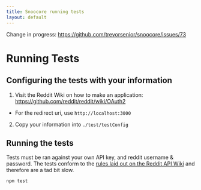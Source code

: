```yaml
---
title: Snoocore running tests
layout: default
---
```


Change in progress: https://github.com/trevorsenior/snoocore/issues/73

# Running Tests

## Configuring the tests with your information

1. Visit the Reddit Wiki on how to make an application: https://github.com/reddit/reddit/wiki/OAuth2
  * For the redirect uri, use `http://localhost:3000`
2. Copy your information into `./test/testConfig`

## Running the tests

Tests must be ran against your own API key, and reddit username & password. The tests conform to the [rules laid out on the Reddit API Wiki](https://github.com/reddit/reddit/wiki/API#rules) and therefore are a tad bit slow.

    npm test
